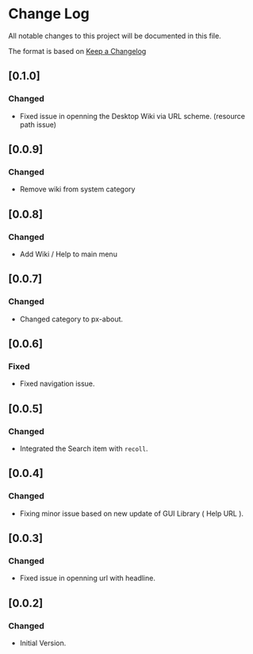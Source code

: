# Change Log

All notable changes to this project will be documented in this file.

The format is based on [Keep a Changelog](http://keepachangelog.com/)


## [0.1.0]
### Changed

- Fixed issue in openning the Desktop Wiki via URL scheme. (resource path issue)


## [0.0.9]
### Changed

- Remove wiki from system category


## [0.0.8]
### Changed

- Add Wiki / Help to main menu


## [0.0.7]
### Changed

- Changed category to px-about.


## [0.0.6]
### Fixed

- Fixed navigation issue.


## [0.0.5]
### Changed

- Integrated the Search item with `recoll`.


## [0.0.4]
### Changed

- Fixing minor issue based on new update of GUI Library ( Help URL ).


## [0.0.3]
### Changed

- Fixed issue in openning url with headline.


## [0.0.2]
### Changed

- Initial Version.
